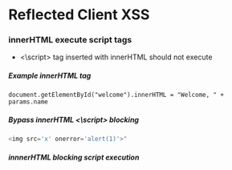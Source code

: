 # Reflected Client XSS

### innerHTML execute script tags
- <\\script> tag inserted with innerHTML should not execute

##### Example innerHTML tag
```raw
document.getElementById("welcome").innerHTML = "Welcome, " + params.name
```

##### Bypass innerHTML <\\script> blocking
```php
<img src='x' onerror='alert(1)'>"
```

##### innnerHTML blocking script execution

